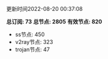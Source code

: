 更新时间2022-08-20 00:37:08

**总订阅: 73**
**总节点: 2805**
**有效节点: 820**
- ss节点: 450
- v2ray节点: 323
- trojan节点: 47
